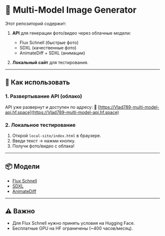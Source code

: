 # 🎨 Multi-Model Image Generator

Этот репозиторий содержит:

1. **API** для генерации фото/видео через облачные модели:
   - Flux Schnell (быстрые фото)
   - SDXL (качественные фото)
   - AnimateDiff + SDXL (анимации)

2. **Локальный сайт** для тестирования.

---

## 🚀 Как использовать

### 1. Развертывание API (облако)

API уже развернут и доступен по адресу:
🔗 [https://Vlad789-multi-model-api.hf.space](https://Vlad789-multi-model-api.hf.space)

### 2. Локальное тестирование

1. Открой `local-site/index.html` в браузере.
2. Введи текст → нажми кнопку.
3. Получи фото/видео с облака!

---

## 📦 Модели

- [Flux Schnell](https://huggingface.co/black-forest-labs/FLUX.1-schnell)
- [SDXL](https://huggingface.co/stabilityai/stable-diffusion-xl-base-1.0)
- [AnimateDiff](https://github.com/guoyww/animatediff)

---

## ⚠️ Важно

- Для Flux Schnell нужно принять условия на Hugging Face.
- Бесплатные GPU на HF ограничены (~400 часов/месяц).